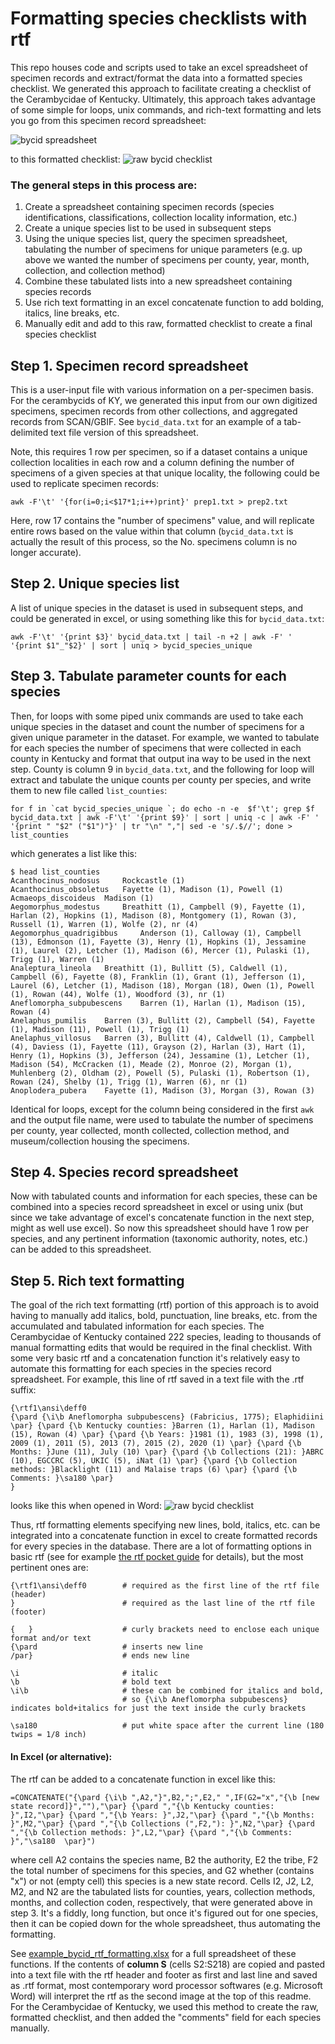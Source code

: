 # Formatting species checklists with rtf

This repo houses code and scripts used to take an excel spreadsheet of specimen records and extract/format the data into a formatted species checklist. We generated this approach to facilitate creating a checklist of the Cerambycidae of Kentucky. Ultimately, this approach takes advantage of some simple for loops, unix commands, and rich-text formatting and lets you go from this specimen record spreadsheet:

![bycid spreadsheet](bycid_spreadsheet.jpg)

to this formatted checklist:
![raw bycid checklist](bycid_raw_checklist.jpg)



### The general steps in this process are:
1. Create a spreadsheet containing specimen records (species identifications, classifications, collection locality information, etc.)
2. Create a unique species list to be used in subsequent steps
3. Using the unique species list, query the specimen spreadsheet, tabulating the number of specimens for unique parameters (e.g. up above we wanted the number of specimens per county, year, month, collection, and collection method)
4. Combine these tabulated lists into a new spreadsheet containing species records
5. Use rich text formatting in an excel concatenate function to add bolding, italics, line breaks, etc.
6. Manually edit and add to this raw, formatted checklist to create a final species checklist


## Step 1. Specimen record spreadsheet
This is a user-input file with various information on a per-specimen basis. For the cerambycids of KY, we generated this input from our own digitized specimens, specimen records from other collections, and aggregated records from SCAN/GBIF. See `bycid_data.txt` for an example of a tab-delimited text file version of this spreadsheet.

Note, this requires 1 row per specimen, so if a dataset contains a unique collection localities in each row and a column defining the number of specimens of a given species at that unique locality, the following could be used to replicate specimen records: 

```awk -F'\t' '{for(i=0;i<$17*1;i++)print}' prep1.txt > prep2.txt```

Here, row 17 contains the "number of specimens" value, and will replicate entire rows based on the value within that column (`bycid_data.txt` is actually the result of this process, so the No. specimens column is no longer accurate).

## Step 2. Unique species list
A list of unique species in the dataset is used in subsequent steps, and could be generated in excel, or using something like this for `bycid_data.txt`:

```awk -F'\t' '{print $3}' bycid_data.txt | tail -n +2 | awk -F' ' '{print $1"_"$2}' | sort | uniq > bycid_species_unique```

## Step 3. Tabulate parameter counts for each species
Then, for loops with some piped unix commands are used to take each unique species in the dataset and count the number of specimens for a given unique parameter in the dataset. For example, we wanted to tabulate for each species the number of specimens that were collected in each county in Kentucky and format that output ina  way to be used in the next step. County is column 9 in `bycid_data.txt`, and the following for loop will extract and tabulate the unique counts per county per species, and write them to new file called `list_counties`:

```for f in `cat bycid_species_unique `; do echo -n -e  $f'\t'; grep $f bycid_data.txt | awk -F'\t' '{print $9}' | sort | uniq -c | awk -F' ' '{print " "$2" ("$1")"}' | tr "\n" ","| sed -e 's/.$//'; done > list_counties```

which generates a list like this:

```
$ head list_counties 
Acanthocinus_nodosus	 Rockcastle (1)
Acanthocinus_obsoletus	 Fayette (1), Madison (1), Powell (1)
Acmaeops_discoideus	 Madison (1)
Aegomorphus_modestus	 Breathitt (1), Campbell (9), Fayette (1), Harlan (2), Hopkins (1), Madison (8), Montgomery (1), Rowan (3), Russell (1), Warren (1), Wolfe (2), nr (4)
Aegomorphus_quadrigibbus	 Anderson (1), Calloway (1), Campbell (13), Edmonson (1), Fayette (3), Henry (1), Hopkins (1), Jessamine (1), Laurel (2), Letcher (1), Madison (6), Mercer (1), Pulaski (1), Trigg (1), Warren (1)
Analeptura_lineola	 Breathitt (1), Bullitt (5), Caldwell (1), Campbell (6), Fayette (8), Franklin (1), Grant (1), Jefferson (1), Laurel (6), Letcher (1), Madison (18), Morgan (18), Owen (1), Powell (1), Rowan (44), Wolfe (1), Woodford (3), nr (1)
Aneflomorpha_subpubescens	 Barren (1), Harlan (1), Madison (15), Rowan (4)
Anelaphus_pumilis	 Barren (3), Bullitt (2), Campbell (54), Fayette (1), Madison (11), Powell (1), Trigg (1)
Anelaphus_villosus	 Barren (3), Bullitt (4), Caldwell (1), Campbell (4), Daviess (1), Fayette (11), Grayson (2), Harlan (3), Hart (1), Henry (1), Hopkins (3), Jefferson (24), Jessamine (1), Letcher (1), Madison (54), McCracken (1), Meade (2), Monroe (2), Morgan (1), Muhlenberg (2), Oldham (2), Powell (5), Pulaski (1), Robertson (1), Rowan (24), Shelby (1), Trigg (1), Warren (6), nr (1)
Anoplodera_pubera	 Fayette (1), Madison (3), Morgan (3), Rowan (3)
```

Identical for loops, except for the column being considered in the first `awk` and the output file name, were used to tabulate the number of specimens per county, year collected, month collected, collection method, and museum/collection housing the specimens. 

## Step 4. Species record spreadsheet
Now with tabulated counts and information for each species, these can be combined into a species record spreadsheet in excel or using unix (but since we take advantage of excel's concatenate function in the next step, might as well use excel). So now this spreadsheet should have 1 row per species, and any pertinent information (taxonomic authority, notes, etc.) can be added to this spreadsheet. 

## Step 5. Rich text formatting
The goal of the rich text formatting (rtf) portion of this approach is to avoid having to manually add italics, bold, punctuation, line breaks, etc. from the accumulated and tabulated information for each species. The Cerambycidae of Kentucky contained 222 species, leading to thousands of manual formatting edits that would be required in the final checklist. With some very basic rtf and a concatenation function it's relatively easy to automate this formatting for each species in the species record spreadsheet. For example, this line of rtf saved in a text file with the .rtf suffix:

```
{\rtf1\ansi\deff0 
{\pard {\i\b Aneflomorpha subpubescens} (Fabricius, 1775); Elaphidiini  \par} {\pard {\b Kentucky counties: }Barren (1), Harlan (1), Madison (15), Rowan (4) \par} {\pard {\b Years: }1981 (1), 1983 (3), 1998 (1), 2009 (1), 2011 (5), 2013 (7), 2015 (2), 2020 (1) \par} {\pard {\b Months: }June (11), July (10) \par} {\pard {\b Collections (21): }ABRC (10), EGCCRC (5), UKIC (5), iNat (1) \par} {\pard {\b Collection methods: }Blacklight (11) and Malaise traps (6) \par} {\pard {\b Comments: }\sa180 \par}
}
```
looks like this when opened in Word:
![raw bycid checklist](example_rtf.jpg)

Thus, rtf formatting elements specifying new lines, bold, italics, etc. can be integrated into a concatenate function in excel to create formatted records for every species in the database. There are a lot of formatting options in basic rtf (see for example [the rtf pocket guide](https://www.oreilly.com/library/view/rtf-pocket-guide/9781449302047/ch01.html) for details), but the most pertinent ones are:
```
{\rtf1\ansi\deff0        # required as the first line of the rtf file (header)
}                        # required as the last line of the rtf file (footer)

{   }                    # curly brackets need to enclose each unique format and/or text
{\pard                   # inserts new line
/par}                    # ends new line

\i                       # italic
\b                       # bold text
\i\b                     # these can be combined for italics and bold, 
                         # so {\i\b Aneflomorpha subpubescens} indicates bold+italics for just the text inside the curly brackets

\sa180                   # put white space after the current line (180 twips = 1/8 inch)

```

#### In Excel (or alternative):
The rtf can be added to a concatenate function in excel like this:
```
=CONCATENATE("{\pard {\i\b ",A2,"}",B2,";",E2," ",IF(G2="x","{\b [new state record]}",""),"\par} {\pard ","{\b Kentucky counties: }",I2,"\par} {\pard ","{\b Years: }",J2,"\par} {\pard ","{\b Months: }",M2,"\par} {\pard ","{\b Collections (",F2,"): }",N2,"\par} {\pard ","{\b Collection methods: }",L2,"\par} {\pard ","{\b Comments: }","\sa180  \par}")
```
where cell A2 contains the species name, B2 the authority, E2 the tribe, F2 the total number of specimens for this species, and G2 whether (contains "x") or not (empty cell) this species is a new state record. Cells I2, J2, L2, M2, and N2 are the tabulated lists for counties, years, collection methods, months, and collection coden, respectively, that were generated above in step 3. It's a fiddly, long function, but once it's figured out for one species, then it can be copied down for the whole spreadsheet, thus automating the formatting.

See [example_bycid_rtf_formatting.xlsx](example_bycid_rtf_formatting.xlsx) for a full spreadsheet of these functions. If the contents of **column S** (cells S2:S218) are copied and pasted into a text file with the rtf header and footer as first and last line and saved as .rtf format, most contemporary word processor softwares (e.g. Microsoft Word) will interpret the rtf as the second image at the top of this readme. For the Cerambycidae of Kentucky, we used this method to create the raw, formatted checklist, and then added the "comments" field for each species manually. 
